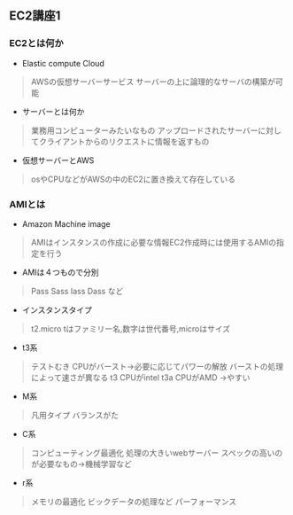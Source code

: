 ## EC2講座1

### EC2とは何か
- Elastic compute Cloud
 > AWSの仮想サーバーサービス
 > サーバーの上に論理的なサーバの構築が可能

- サーバーとは何か
 > 業務用コンピューターみたいなもの
 > アップロードされたサーバーに対してクライアントからのリクエストに情報を返すもの
- 仮想サーバーとAWS
 > osやCPUなどがAWSの中のEC2に置き換えて存在している
### AMIとは
- Amazon Machine image
 > AMIはインスタンスの作成に必要な情報EC2作成時には使用するAMIの指定を行う
- AMIは４つもので分別
 > Pass Sass Iass Dass など
- インスタンスタイプ
 > t2.micro
  > tはファミリー名,数字は世代番号,microはサイズ

- t3系
 > テストむき
 > CPUがバースト→必要に応じてパワーの解放
 > バーストの処理によって速さが異なる
 > t3 CPUがintel
 > t3a CPUがAMD →やすい

- M系
 > 凡用タイプ
 > バランスがた
- C系
 > コンピューティング最適化
 > 処理の大きいwebサーバー
 > スペックの高いのが必要なもの→機械学習など
- r系
 > メモリの最適化
 > ビックデータの処理など
 > パーフォーマンス
  





